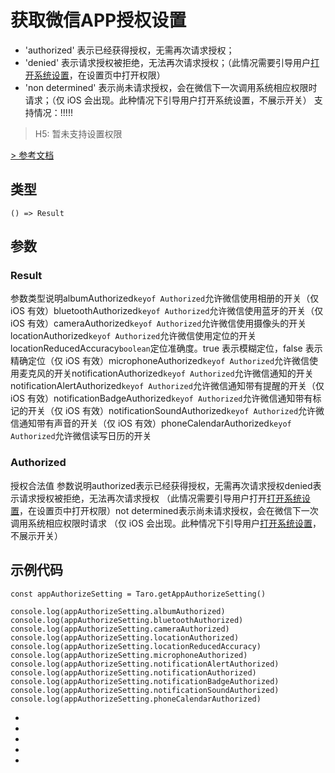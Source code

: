 # 获取微信APP授权设置

- 'authorized' 表示已经获得授权，无需再次请求授权；
- 'denied' 表示请求授权被拒绝，无法再次请求授权；（此情况需要引导用户[打开系统设置](https://developers.weixin.qq.com/miniprogram/dev/api/base/system/wx.openAppAuthorizeSetting.html)，在设置页中打开权限）
- 'non determined' 表示尚未请求授权，会在微信下一次调用系统相应权限时请求；（仅 iOS 会出现。此种情况下引导用户打开系统设置，不展示开关）
支持情况：!!!!!
> H5: 暂未支持设置权限

[> 参考文档
](https://developers.weixin.qq.com/miniprogram/dev/api/base/system/wx.getAppAuthorizeSetting.html)
## 类型[​](getAppAuthorizeSetting.html#类型)
```tsx
() => Result
```

## 参数[​](getAppAuthorizeSetting.html#参数)
### Result[​](getAppAuthorizeSetting.html#result)
参数类型说明albumAuthorized`keyof Authorized`允许微信使用相册的开关（仅 iOS 有效）bluetoothAuthorized`keyof Authorized`允许微信使用蓝牙的开关（仅 iOS 有效）cameraAuthorized`keyof Authorized`允许微信使用摄像头的开关locationAuthorized`keyof Authorized`允许微信使用定位的开关locationReducedAccuracy`boolean`定位准确度。true 表示模糊定位，false 表示精确定位（仅 iOS 有效）microphoneAuthorized`keyof Authorized`允许微信使用麦克风的开关notificationAuthorized`keyof Authorized`允许微信通知的开关notificationAlertAuthorized`keyof Authorized`允许微信通知带有提醒的开关（仅 iOS 有效）notificationBadgeAuthorized`keyof Authorized`允许微信通知带有标记的开关（仅 iOS 有效）notificationSoundAuthorized`keyof Authorized`允许微信通知带有声音的开关（仅 iOS 有效）phoneCalendarAuthorized`keyof Authorized`允许微信读写日历的开关
### Authorized[​](getAppAuthorizeSetting.html#authorized)
授权合法值
参数说明authorized表示已经获得授权，无需再次请求授权denied表示请求授权被拒绝，无法再次请求授权 （此情况需要引导用户打开[打开系统设置](https://developers.weixin.qq.com/miniprogram/dev/api/base/system/wx.openAppAuthorizeSetting.html)，在设置页中打开权限）not determined表示尚未请求授权，会在微信下一次调用系统相应权限时请求 （仅 iOS 会出现。此种情况下引导用户[打开系统设置](https://developers.weixin.qq.com/miniprogram/dev/api/base/system/wx.openAppAuthorizeSetting.html)，不展示开关）
## 示例代码[​](getAppAuthorizeSetting.html#示例代码)
```tsx
const appAuthorizeSetting = Taro.getAppAuthorizeSetting()

console.log(appAuthorizeSetting.albumAuthorized)
console.log(appAuthorizeSetting.bluetoothAuthorized)
console.log(appAuthorizeSetting.cameraAuthorized)
console.log(appAuthorizeSetting.locationAuthorized)
console.log(appAuthorizeSetting.locationReducedAccuracy)
console.log(appAuthorizeSetting.microphoneAuthorized)
console.log(appAuthorizeSetting.notificationAlertAuthorized)
console.log(appAuthorizeSetting.notificationAuthorized)
console.log(appAuthorizeSetting.notificationBadgeAuthorized)
console.log(appAuthorizeSetting.notificationSoundAuthorized)
console.log(appAuthorizeSetting.phoneCalendarAuthorized)
```

- 
- 

- 
- 

-
